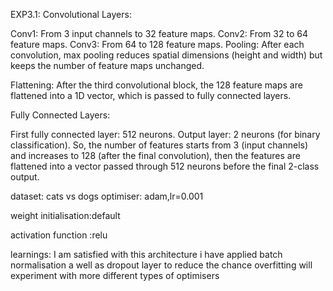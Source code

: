 EXP3.1:
Convolutional Layers:

Conv1: From 3 input channels to 32 feature maps.
Conv2: From 32 to 64 feature maps.
Conv3: From 64 to 128 feature maps.
Pooling: After each convolution, max pooling reduces spatial dimensions (height and width) but keeps the number of feature maps unchanged.

Flattening: After the third convolutional block, the 128 feature maps are flattened into a 1D vector, which is passed to fully connected layers.

Fully Connected Layers:

First fully connected layer: 512 neurons.
Output layer: 2 neurons (for binary classification).
So, the number of features starts from 3 (input channels) and increases to 128 (after the final convolution), then the features are flattened into a vector passed through 512 neurons before the final 2-class output.

dataset: cats vs dogs
optimiser: adam,lr=0.001

weight initialisation:default

activation function :relu

learnings: I am satisfied with this architecture i have applied batch normalisation a well as dropout layer to reduce the chance overfitting will experiment with more different types of optimisers 

